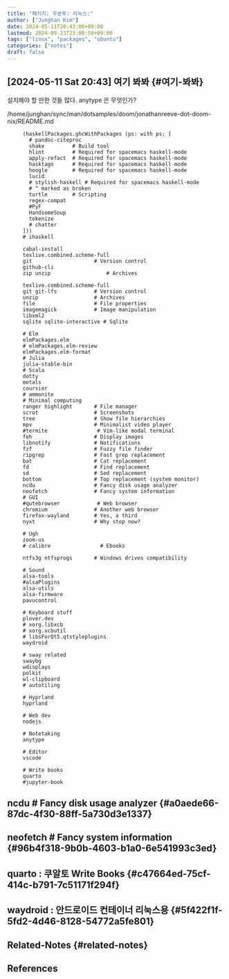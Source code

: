 ```yaml
---
title: "패키지: 우분투: 리눅스:"
author: ["Junghan Kim"]
date: 2024-05-11T20:43:00+09:00
lastmod: 2024-09-23T23:00:58+09:00
tags: ["linux", "packages", "ubuntu"]
categories: ["notes"]
draft: false
---
```


## <span class="timestamp-wrapper"><span class="timestamp">[2024-05-11 Sat 20:43] </span></span> 여기 봐봐 {#여기-봐봐}

설치해야 할 만한 것들 많다. anytype 은 무엇인가?

/home/junghan/sync/man/dotsamples/doom/jonathanreeve-dot-doom-nix/README.md

```text
     (haskellPackages.ghcWithPackages (ps: with ps; [
       # pandoc-citeproc
       shake         # Build tool
       hlint         # Required for spacemacs haskell-mode
       apply-refact  # Required for spacemacs haskell-mode
       hasktags      # Required for spacemacs haskell-mode
       hoogle        # Required for spacemacs haskell-mode
       lucid
       # stylish-haskell # Required for spacemacs haskell-mode
       # ^ marked as broken
       turtle        # Scripting
       regex-compat
       #PyF
       HandsomeSoup
       tokenize
       # chatter
     ]))
     # ihaskell

     cabal-install
     texlive.combined.scheme-full
     git                    # Version control
     github-cli
     zip unzip                  # Archives

     texlive.combined.scheme-full
     git git-lfs            # Version control
     unzip                  # Archives
     file                   # File properties
     imagemagick            # Image manipulation
     libxml2
     sqlite sqlite-interactive # Sqlite

     # Elm
     elmPackages.elm
     # elmPackages.elm-review
     elmPackages.elm-format
     # Julia
     julia-stable-bin
     # Scala
     dotty
     metals
     coursier
     # ammonite
     # Minimal computing
     ranger highlight       # File manager
     scrot                  # Screenshots
     tree                   # Show file hierarchies
     mpv                    # Minimalist video player
     #termite                # Vim-like modal terminal
     feh                    # Display images
     libnotify              # Notifications
     fzf                    # Fuzzy file finder
     ripgrep                # Fast grep replacement
     bat                    # Cat replacement
     fd                     # Find replacement
     sd                     # Sed replacement
     bottom                 # Top replacement (system monitor)
     ncdu                   # Fancy disk usage analyzer
     neofetch               # Fancy system information
     # GUI
     #qutebrowser            # Web browser
     chromium               # Another web browser
     firefox-wayland        # Yes, a third
     nyxt                   # Why stop now?

     # Ugh
     zoom-us
     # calibre                # Ebooks

     ntfs3g ntfsprogs       # Windows drives compatibility

     # Sound
     alsa-tools
     #alsaPlugins
     alsa-utils
     alsa-firmware
     pavucontrol

     # Keyboard stuff
     plover.dev
     # xorg.libxcb
     # xorg.xcbutil
     # libsForQt5.qtstyleplugins
     waydroid

     # sway related
     swaybg
     wdisplays
     polkit
     wl-clipboard
     # autotiling

     # Hyprland
     hyprland

     # Web dev
     nodejs

     # Notetaking
     anytype

     # Editor
     vscode

     # Write books
     quarto
     #jupyter-book

```


## ncdu                   # Fancy disk usage analyzer {#a0aede66-87dc-4f30-88ff-5a730d3e1337}


## neofetch               # Fancy system information {#96b4f318-9b0b-4603-b1a0-6e541993c3ed}


## quarto : 쿠알토 Write Books {#c47664ed-75cf-414c-b791-7c51171f294f}


## waydroid : 안드로이드 컨테이너 리눅스용 {#5f422f1f-5fd2-4d46-8128-54772a5fe801}


## Related-Notes {#related-notes}

## References

<style>.csl-entry{text-indent: -1.5em; margin-left: 1.5em;}</style><div class="csl-bib-body">
</div>
